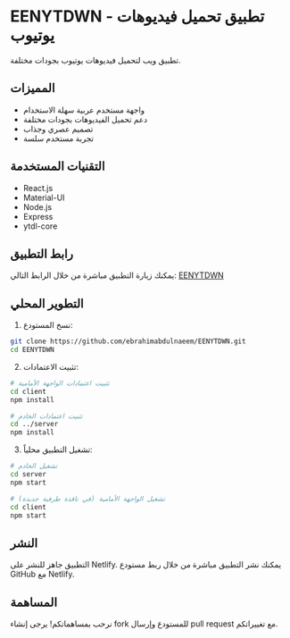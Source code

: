 # EENYTDWN - تطبيق تحميل فيديوهات يوتيوب

تطبيق ويب لتحميل فيديوهات يوتيوب بجودات مختلفة.

## المميزات

- واجهة مستخدم عربية سهلة الاستخدام
- دعم تحميل الفيديوهات بجودات مختلفة
- تصميم عصري وجذاب
- تجربة مستخدم سلسة

## التقنيات المستخدمة

- React.js
- Material-UI
- Node.js
- Express
- ytdl-core

## رابط التطبيق

يمكنك زيارة التطبيق مباشرة من خلال الرابط التالي:
[EENYTDWN](https://eenytdwn.netlify.app)

## التطوير المحلي

1. نسخ المستودع:
```bash
git clone https://github.com/ebrahimabdulnaeem/EENYTDWN.git
cd EENYTDWN
```

2. تثبيت الاعتمادات:
```bash
# تثبيت اعتمادات الواجهة الأمامية
cd client
npm install

# تثبيت اعتمادات الخادم
cd ../server
npm install
```

3. تشغيل التطبيق محلياً:
```bash
# تشغيل الخادم
cd server
npm start

# تشغيل الواجهة الأمامية (في نافذة طرفية جديدة)
cd client
npm start
```

## النشر

التطبيق جاهز للنشر على Netlify. يمكنك نشر التطبيق مباشرة من خلال ربط مستودع GitHub مع Netlify.

## المساهمة

نرحب بمساهماتكم! يرجى إنشاء fork للمستودع وإرسال pull request مع تغييراتكم. 